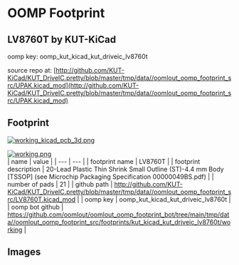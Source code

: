 # OOMP Footprint  
## LV8760T  by KUT-KiCad  
  
oomp key: oomp_kut_kicad_kut_driveic_lv8760t  
  
source repo at: [http://github.com/KUT-KiCad/KUT_DriveIC.pretty/blob/master/tmp/data//oomlout_oomp_footprint_src/UPAK.kicad_mod](http://github.com/KUT-KiCad/KUT_DriveIC.pretty/blob/master/tmp/data//oomlout_oomp_footprint_src/UPAK.kicad_mod)  
## Footprint  
  
[![working_kicad_pcb_3d.png](working_kicad_pcb_3d_600.png)](working_kicad_pcb_3d.png)  
  
[![working.png](working_600.png)](working.png)  
| name | value | 
| --- | --- | 
| footprint name | LV8760T | 
| footprint description | 20-Lead Plastic Thin Shrink Small Outline (ST)-4.4 mm Body [TSSOP] (see Microchip Packaging Specification 00000049BS.pdf) | 
| number of pads | 21 | 
| github path | http://github.com/KUT-KiCad/KUT_DriveIC.pretty/blob/master/tmp/data//oomlout_oomp_footprint_src/LV8760T.kicad_mod | 
| oomp key | oomp_kut_kicad_kut_driveic_lv8760t | 
| oomp bot github | https://github.com/oomlout/oomlout_oomp_footprint_bot/tree/main/tmp/data//oomlout_oomp_footprint_src/footprints/kut_kicad_kut_driveic_lv8760t/working | 
## Images  
